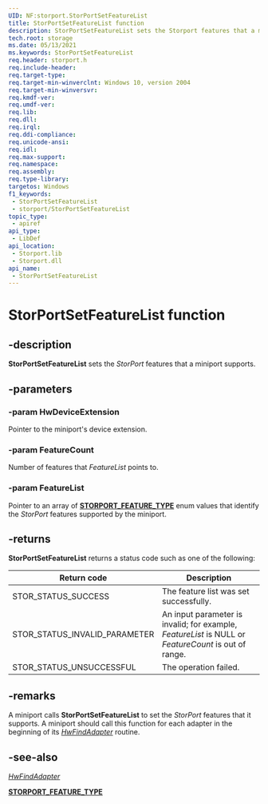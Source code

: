 ```yaml
---
UID: NF:storport.StorPortSetFeatureList
title: StorPortSetFeatureList function
description: StorPortSetFeatureList sets the Storport features that a miniport supports.
tech.root: storage
ms.date: 05/13/2021
ms.keywords: StorPortSetFeatureList
req.header: storport.h
req.include-header: 
req.target-type: 
req.target-min-winverclnt: Windows 10, version 2004
req.target-min-winversvr: 
req.kmdf-ver: 
req.umdf-ver: 
req.lib: 
req.dll: 
req.irql: 
req.ddi-compliance: 
req.unicode-ansi: 
req.idl: 
req.max-support: 
req.namespace: 
req.assembly: 
req.type-library: 
targetos: Windows
f1_keywords:
 - StorPortSetFeatureList
 - storport/StorPortSetFeatureList
topic_type:
 - apiref
api_type:
 - LibDef
api_location:
 - Storport.lib
 - Storport.dll
api_name:
 - StorPortSetFeatureList
---
```


# StorPortSetFeatureList function

## -description

**StorPortSetFeatureList** sets the *StorPort* features that a miniport supports.

## -parameters

### -param HwDeviceExtension

Pointer to the miniport's device extension.

### -param FeatureCount

Number of features that *FeatureList* points to.

### -param FeatureList

Pointer to an array of [**STORPORT_FEATURE_TYPE**](ne-storport-storport_feature_type.md) enum values that identify the *StorPort* features supported by the miniport.

## -returns

**StorPortSetFeatureList** returns a status code such as one of the following:

| Return code | Description |
| ----------- | ----------- |
| STOR_STATUS_SUCCESS | The feature list was set successfully. |
| STOR_STATUS_INVALID_PARAMETER | An input parameter is invalid; for example, *FeatureList* is NULL or *FeatureCount* is out of range. |
| STOR_STATUS_UNSUCCESSFUL | The operation failed. |

## -remarks

A miniport calls **StorPortSetFeatureList** to set the *StorPort* features that it supports. A miniport should call this function for each adapter in the beginning of its [*HwFindAdapter*](./nc-storport-hw_initialize.md) routine.

## -see-also

[*HwFindAdapter*](./nc-storport-hw_initialize.md)

[**STORPORT_FEATURE_TYPE**](ne-storport-storport_feature_type.md)

